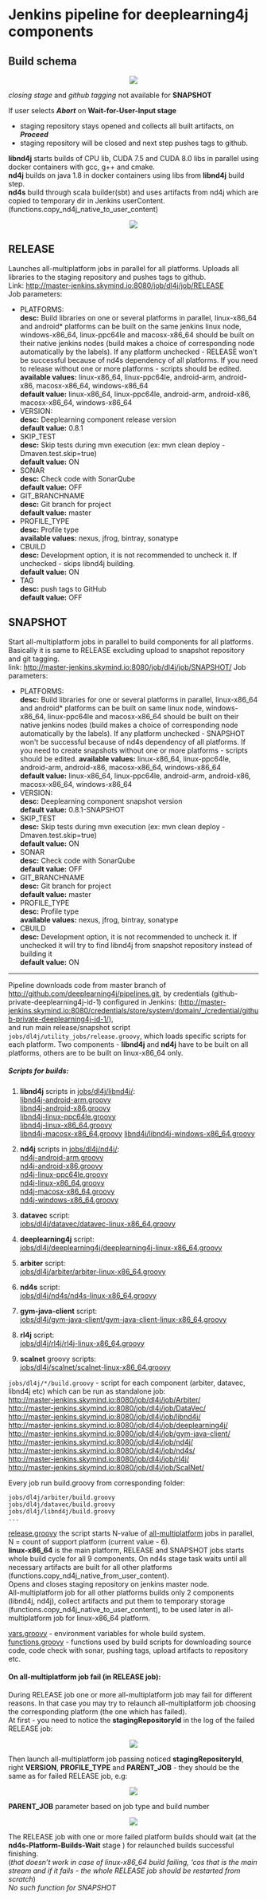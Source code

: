 # Jenkins pipeline for deeplearning4j components
## Build schema  
 <p align="center">
   <img src="/imgs/build_scheme.png"/>
 </p>

 _closing stage_ and _github tagging_ not available for **SNAPSHOT**  

 If user selects **_Abort_** on **Wait-for-User-Input stage**
 - staging repository stays opened and collects all built artifacts,
 on **_Proceed_**
 - staging repository will be closed and next step pushes tags to github.  

 **libnd4j** starts builds of CPU lib, CUDA 7.5 and CUDA 8.0 libs in parallel using docker containers with gcc, g++ and cmake.  
 **nd4j** builds on java 1.8 in docker containers using libs from **libnd4j** build step.  
 **nd4s** build through scala builder(sbt) and uses artifacts from nd4j which are copied to temporary dir in Jenkins userContent. (functions.copy_nd4j_native_to_user_content)  

  <p align="center">
    <img src="/imgs/libnd4j_build_scheme.png"/>
  </p>

## **RELEASE**  
Launches all-multiplatform jobs in parallel for all platforms. Uploads all libraries to the staging repository and pushes tags to github.  
Link: http://master-jenkins.skymind.io:8080/job/dl4j/job/RELEASE  
Job parameters:  
* PLATFORMS:  
    **desc:** Build libraries on one or several platforms in parallel, linux-x86_64 and android* platforms can be built on the same jenkins linux node, windows-x86_64, linux-ppc64le and macosx-x86_64 should be built on their native jenkins nodes (build makes a choice of corresponding node automatically by the labels). If any platform unchecked - RELEASE won't be successful because of nd4s dependency of all platforms. If you need to release without one or more platforms - scripts should be edited.  
    **available values:** linux-x86_64, linux-ppc64le, android-arm, android-x86, macosx-x86_64, windows-x86_64  
    **default value:** linux-x86_64, linux-ppc64le, android-arm, android-x86, macosx-x86_64, windows-x86_64  
* VERSION:  
    **desc:** Deeplearning component release version  
    **default value:** 0.8.1  
* SKIP_TEST  
    **desc:** Skip tests during mvn execution (ex: mvn clean deploy -Dmaven.test.skip=true)  
    **default value:** ON  
* SONAR  
    **desc:** Check code with SonarQube  
    **default value:** OFF  
* GIT_BRANCHNAME  
    **desc:** Git branch for project  
    **default value:** master  
* PROFILE_TYPE  
    **desc:** Profile type  
    **available values:** nexus, jfrog, bintray, sonatype  
* CBUILD  
    **desc:** Development option, it is not recommended to uncheck it. If unchecked - skips libnd4j building.  
    **default value:** ON  
* TAG  
    **desc:** push tags to GitHub  
    **default value:** OFF  

## **SNAPSHOT**  
Start all-multiplatform jobs in parallel to build components for all platforms.  
Basically it is same to RELEASE excluding upload to snapshot repository and git tagging.  
link: http://master-jenkins.skymind.io:8080/job/dl4j/job/SNAPSHOT/
Job parameters:  
* PLATFORMS:  
    **desc:** Build libraries for one or several platforms in parallel, linux-x86_64 and android* platforms can be built on same linux node, windows-x86_64, linux-ppc64le and macosx-x86_64 should be built on their native jenkins nodes (build makes a choice of corresponding node automatically by the labels). If any platform unchecked - SNAPSHOT won't be successful because of nd4s dependency  of all platforms. If you need to create snapshots without one or more platforms - scripts should be edited.
    **available values:** linux-x86_64, linux-ppc64le, android-arm, android-x86, macosx-x86_64, windows-x86_64  
    **default value:** linux-x86_64, linux-ppc64le, android-arm, android-x86, macosx-x86_64, windows-x86_64  
* VERSION:  
    **desc:** Deeplearning component snapshot version  
    **default value:** 0.8.1-SNAPSHOT  
* SKIP_TEST  
    **desc:** Skip tests during mvn execution (ex: mvn clean deploy -Dmaven.test.skip=true)  
    **default value:** ON  
* SONAR  
    **desc:** Check code with SonarQube  
    **default value:** OFF  
* GIT_BRANCHNAME  
    **desc:** Git branch for project  
    **default value:** master  
* PROFILE_TYPE  
    **desc:** Profile type  
    **available values:** nexus, jfrog, bintray, sonatype  
* CBUILD  
    **desc:** Development option, it is not recommended to uncheck it. If unchecked it will try to find libnd4j from snapshot repository instead of building it  
    **default value:** ON  

---  

Pipeline downloads code from master branch of <http://github.com/deeplearning4j/pipelines.git>,
by credentials (github-private-deeplearning4j-id-1) configured in  Jenkins: (http://master-jenkins.skymind.io:8080/credentials/store/system/domain/_/credential/github-private-deeplearning4j-id-1/),   
and run main release/snapshot script `jobs/dl4j/utility_jobs/release.groovy`, which loads specific scripts for each platform. Two components - **libnd4j** and **nd4j** have to be built on all platforms, others are to be built on linux-x86_64 only.   

##### Scripts for builds:
1. **libnd4j** scripts in [jobs/dl4j/libnd4j/](/jobs/dl4j/libnd4j/):  
[libnd4j-android-arm.groovy](/jobs/dl4j/libnd4j/libnd4j-android-arm.groovy)  
[libnd4j-android-x86.groovy](/jobs/dl4j/libnd4j/libnd4j-android-x86.groovy)  
[libnd4j-linux-ppc64le.groovy](/jobs/dl4j/libnd4j/libnd4j-linux-ppc64le.groovy)    
[libnd4j-linux-x86_64.groovy](/jobs/dl4j/libnd4j/libnd4j-linux-x86_64.groovy)  
[libnd4j-macosx-x86_64.groovy](/jobs/dl4j/libnd4j/libnd4j-macosx-x86_64.groovy)
[libnd4j/libnd4j-windows-x86_64.groovy](/jobs/dl4j/libnd4j/libnd4j-windows-x86_64.groovy)  

2. **nd4j** scripts in [jobs/dl4j/nd4j/](/jobs/dl4j/nd4j):    
[nd4j-android-arm.groovy](/jobs/dl4j/nd4j/nd4j-android-arm.groovy)  
[nd4j-android-x86.groovy](/jobs/dl4j/nd4j/nd4j-android-x86.groovy)   
[nd4j-linux-ppc64le.groovy](/jobs/dl4j/nd4j/nd4j-linux-ppc64le.groovy)  
[nd4j-linux-x86_64.groovy](/jobs/dl4j/nd4j/nd4j-linux-x86_64.groovy)  
[nd4j-macosx-x86_64.groovy](/jobs/dl4j/nd4j/nd4j-macosx-x86_64.groovy)  
[nd4j-windows-x86_64.groovy](/jobs/dl4j/nd4j/nd4j-windows-x86_64.groovy)  

3. **datavec** script:  
[jobs/dl4j/datavec/datavec-linux-x86_64.groovy](/jobs/dl4j/datavec/datavec-linux-x86_64.groovy)

4. **deeplearning4j** script:  
[jobs/dl4j/deeplearning4j/deeplearning4j-linux-x86_64.groovy](/jobs/dl4j/deeplearning4j/deeplearning4j-linux-x86_64.groovy)

5. **arbiter** script:  
[jobs/dl4j/arbiter/arbiter-linux-x86_64.groovy](/jobs/dl4j/arbiter/arbiter-linux-x86_64.groovy)

6. **nd4s** script:  
[jobs/dl4j/nd4s/nd4s-linux-x86_64.groovy](/jobs/dl4j/nd4s/nd4s-linux-x86_64.groovy)

7. **gym-java-client** script:  
[jobs/dl4j/gym-java-client/gym-java-client-linux-x86_64.groovy](/jobs/dl4j/gym-java-client/gym-java-client-linux-x86_64.groovy)

8. **rl4j** script:  
[jobs/dl4j/rl4j/rl4j-linux-x86_64.groovy](/jobs/dl4j/rl4j/rl4j-linux-x86_64.groovy)

9. **scalnet** groovy scripts:  
[jobs/dl4j/scalnet/scalnet-linux-x86_64.groovy](/jobs/dl4j/scalnet/scalnet-linux-x86_64.groovy)

`jobs/dl4j/*/build.groovy` - script for each component (arbiter, datavec, libnd4j etc) which can be run as standalone job:  
<http://master-jenkins.skymind.io:8080/job/dl4j/job/Arbiter/>  
<http://master-jenkins.skymind.io:8080/job/dl4j/job/DataVec/>  
<http://master-jenkins.skymind.io:8080/job/dl4j/job/libnd4j/>  
<http://master-jenkins.skymind.io:8080/job/dl4j/job/deeplearning4j/>  
<http://master-jenkins.skymind.io:8080/job/dl4j/job/gym-java-client/>  
<http://master-jenkins.skymind.io:8080/job/dl4j/job/nd4j/>  
<http://master-jenkins.skymind.io:8080/job/dl4j/job/nd4s/>  
<http://master-jenkins.skymind.io:8080/job/dl4j/job/rl4j/>  
<http://master-jenkins.skymind.io:8080/job/dl4j/job/ScalNet/>  


Every job run build.groovy from corresponding folder:
```
jobs/dl4j/arbiter/build.groovy
jobs/dl4j/datavec/build.groovy
jobs/dl4j/libnd4j/build.groovy
...
```

[release.groovy](/jobs/dl4j/utility_jobs/release.groovy) the script starts N-value of [all-multiplatform](http://master-jenkins.skymind.io:8080/job/dl4j/job/all-multiplatform/) jobs in parallel, N = count of support platform (current value - 6).  
**linux-x86_64** is the main platform, RELEASE and SNAPSHOT jobs starts whole build cycle for all 9 components. On nd4s stage task waits until all necessary artifacts are built for all other platforms (functions.copy_nd4j_native_from_user_content).  
Opens and closes staging repository on jenkins master node.  
All-multiplatform job for all other platforms builds only 2 components (libnd4j, nd4j), collect artifacts and put them to temporary storage  (functions.copy_nd4j_native_to_user_content), to be used later in all-multiplatform job for linux-x86_64 platform.  

[vars.groovy](/jobs/dl4j/vars.groovy) - environment variables for whole build system.  
[functions.groovy](/jobs/dl4j/functions.groovy) - functions used by build scripts for downloading source code, code check with sonar, pushing tags, upload artifacts to repository etc.  

#### On all-multiplatform job fail (in RELEASE job):
 During RELEASE job one or more all-multiplatform job may fail for different reasons. In that case you may try to relaunch all-multiplatform job choosing the corresponding platform (the one which has failed).  
 At first - you need to notice the **stagingRepositoryId** in the log of the failed RELEASE job:  
 <p align="center">
   <img src="/imgs/repo_id.png"/>
 </p>  

 Then launch all-multiplatform job passing noticed **stagingRepositoryId**, right **VERSION**, **PROFILE_TYPE** and **PARENT_JOB** - they should be the same as for failed RELEASE job, e.g:  
 <p align="center">
   <img src="/imgs/macosx_04.png"/>
 </p>  

 **PARENT_JOB** parameter based on job type and build number
 <p align="center">
   <img src="/imgs/job_type_build.png"/>
 </p>  

 The RELEASE job with one or more failed platform builds should wait (at the **nd4s-Platform-Builds-Wait** stage ) for relaunched builds successful finishing.  
 (_that doesn’t work in case of linux-x86_64 build failing, ‘cos that is the main stream and if it fails - the whole RELEASE job should be restarted from scratch_)  
 _No such function for SNAPSHOT_
